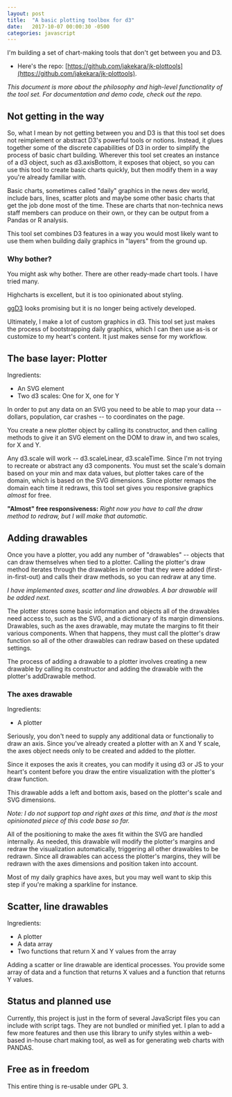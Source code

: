 ```yaml
---
layout: post
title:  "A basic plotting toolbox for d3"
date:   2017-10-07 00:00:30 -0500
categories: javascript
---
```


I'm building a set of chart-making tools that don't get between you and D3.

* Here's the repo:
[https://github.com/jakekara/jk-plottools](https://github.com/jakekara/jk-plottools).


_This document is more about the philosophy and high-level functionality of
the tool set. For documentation and demo code, check out the repo._

## Not getting in the way

So, what I mean by not getting between you and D3 is that this tool set
does not reimplement or abstract D3's powerful tools or notions. Instead,
it glues together some of the discrete capabilities of D3 in order to
simplify the process of basic chart building. Wherever this tool set
creates an instance of a d3 object, such as d3.axisBottom, it exposes that
object, so you can use this tool to create basic charts quickly, but then
modify them in a way you're already familiar with.

Basic charts, sometimes called "daily" graphics in the news dev world,
include bars, lines, scatter plots and maybe some other basic charts that
get the job done most of the time. These are charts that non-technica news
staff members can produce on their own, or they can be output from a Pandas
or R analysis.

This tool set combines D3 features in a way you would most likely want to
use them when building daily graphics in "layers" from the ground up.

### Why bother?

You might ask why bother. There are other ready-made chart tools. I have
tried many.

Highcharts is excellent, but it is too opinionated about
styling.

[ggD3](https://benjh33.github.io/ggd3/) looks promising but it is
no longer being actively developed.

Ultimately, I make a lot of custom graphics in d3. This tool set just makes
the process of bootstrapping daily graphics, which I can then use as-is or
customize to my heart's content. It just makes sense for my workflow.

## The base layer: Plotter

Ingredients:

* An SVG element
* Two d3 scales: One for X, one for Y

In order to put any data on an SVG you need to be able to map your data --
dollars, population, car crashes -- to coordinates on the page.

You create a new plotter object by calling its constructor, and then
calling methods to give it an SVG element on the DOM to draw in, and two
scales, for X and Y.

Any d3.scale will work -- d3.scaleLinear, d3.scaleTime. Since I'm not
trying to recreate or abstract any d3 components. You must set the scale's
domain based on your min and max data values, but plotter takes care of the
domain, which is based on the SVG dimensions. Since plotter remaps the
domain each time it redraws, this tool set gives you responsive graphics
_almost_ for free.

__"Almost" free responsiveness:__  _Right now you have to call the
draw method to redraw, but I will make that automatic._

## Adding drawables 

Once you have a plotter, you add any number of "drawables" -- objects that
can draw themselves when tied to a plotter. Calling the plotter's draw
method iterates through the drawables in order that they were added
(first-in-first-out) and calls their draw methods, so you can redraw at
any time.

_I have implemented axes, scatter and line drawables. A bar drawable will
be added next._ 

The plotter stores some basic information and objects all of the drawables
need access to, such as the SVG, and a dictionary of its margin
dimensions. Drawables, such as the axes drawable, may mutate the margins to
fit their various components. When that happens, they must call the
plotter's draw function so all of the other drawables can redraw based on
these updated settings.

The process of adding a drawable to a plotter involves creating a new
drawable by calling its constructor and adding the drawable with the
plotter's addDrawable method. 

### The axes drawable

Ingredients:

* A plotter

Seriously, you don't need to supply any additional data or functionaliy to
draw an axis. Since you've already created a plotter with an X and Y scale,
the axes object needs only to be created and added to the plotter.

Since it exposes the axis it creates, you can modify it using d3 or JS to
your heart's content before you draw the entire visualization with the
plotter's draw function.

This drawable adds a left and bottom axis, based on the plotter's scale and
SVG dimensions.

_Note: I do not support top and right axes at this time, and that is the
most opinionated piece of this code base so far._

All of the positioning to make the axes fit within the SVG are
handled internally. As needed, this drawable will modify the plotter's
margins and redraw the visualization automatically, triggering all other
drawables to be redrawn. Since all drawables can access the plotter's
margins, they will be redrawn with the axes dimensions and position taken
into account.

Most of my daily graphics have axes, but you may well want to skip this
step if you're making a sparkline for instance.

## Scatter, line drawables

Ingredients:

* A plotter
* A data array
* Two functions that return X and Y values from the array

Adding a scatter or line drawable are identical processes. You provide some
array of data and a function that returns X values and a function that
returns Y values.

## Status and planned use

Currently, this project is just in the form of several JavaScript files you
can include with script tags. They are not bundled or minified yet. I plan
to add a few more features and then use this library to unify styles within
a web-based in-house chart making tool, as well as for generating web
charts with PANDAS.

## Free as in freedom

This entire thing is re-usable under GPL 3.
